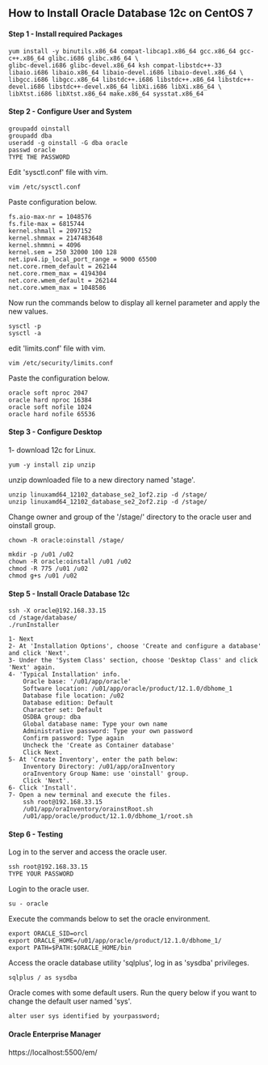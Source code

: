 ## How to Install Oracle Database 12c on CentOS 7
#### Step 1 - Install required Packages
```
yum install -y binutils.x86_64 compat-libcap1.x86_64 gcc.x86_64 gcc-c++.x86_64 glibc.i686 glibc.x86_64 \
glibc-devel.i686 glibc-devel.x86_64 ksh compat-libstdc++-33 libaio.i686 libaio.x86_64 libaio-devel.i686 libaio-devel.x86_64 \
libgcc.i686 libgcc.x86_64 libstdc++.i686 libstdc++.x86_64 libstdc++-devel.i686 libstdc++-devel.x86_64 libXi.i686 libXi.x86_64 \
libXtst.i686 libXtst.x86_64 make.x86_64 sysstat.x86_64
```
#### Step 2 - Configure User and System
```
groupadd oinstall
groupadd dba
useradd -g oinstall -G dba oracle
passwd oracle
TYPE THE PASSWORD
```
Edit 'sysctl.conf' file with vim.
```
vim /etc/sysctl.conf
```
Paste configuration below.
```
fs.aio-max-nr = 1048576
fs.file-max = 6815744
kernel.shmall = 2097152
kernel.shmmax = 2147483648
kernel.shmmni = 4096
kernel.sem = 250 32000 100 128
net.ipv4.ip_local_port_range = 9000 65500
net.core.rmem_default = 262144
net.core.rmem_max = 4194304
net.core.wmem_default = 262144
net.core.wmem_max = 1048586
```
Now run the commands below to display all kernel parameter and apply the new values.
```
sysctl -p
sysctl -a
```
edit 'limits.conf' file with vim.
```
vim /etc/security/limits.conf
```
Paste the configuration below.
```
oracle soft nproc 2047
oracle hard nproc 16384
oracle soft nofile 1024
oracle hard nofile 65536
```
#### Step 3 - Configure Desktop
1- download 12c for Linux.
```
yum -y install zip unzip
```
unzip downloaded file to a new directory named 'stage'.
```
unzip linuxamd64_12102_database_se2_1of2.zip -d /stage/
unzip linuxamd64_12102_database_se2_2of2.zip -d /stage/
```
Change owner and group of the '/stage/' directory to the oracle user and oinstall group.
```
chown -R oracle:oinstall /stage/
```
```
mkdir -p /u01 /u02
chown -R oracle:oinstall /u01 /u02
chmod -R 775 /u01 /u02
chmod g+s /u01 /u02
```
#### Step 5 - Install Oracle Database 12c
```
ssh -X oracle@192.168.33.15
cd /stage/database/
./runInstaller
```
```
1- Next
2- At 'Installation Options', choose 'Create and configure a database' and click 'Next'.
3- Under the 'System Class' section, choose 'Desktop Class' and click 'Next' again.
4- 'Typical Installation' info.
    Oracle base: '/u01/app/oracle'
    Software location: /u01/app/oracle/product/12.1.0/dbhome_1
    Database file location: /u02
    Database edition: Default
    Character set: Default
    OSDBA group: dba
    Global database name: Type your own name
    Administrative password: Type your own password
    Confirm password: Type again
    Uncheck the 'Create as Container database'
    Click Next.
5- At 'Create Inventory', enter the path below:
    Inventory Directory: /u01/app/oraInventory
    oraInventory Group Name: use 'oinstall' group.
    Click 'Next'.
6- Click 'Install'.
7- Open a new terminal and execute the files.
    ssh root@192.168.33.15
    /u01/app/oraInventory/orainstRoot.sh
    /u01/app/oracle/product/12.1.0/dbhome_1/root.sh
```
#### Step 6 - Testing
Log in to the server and access the oracle user.
```
ssh root@192.168.33.15
TYPE YOUR PASSWORD
```
Login to the oracle user.
```
su - oracle
```
Execute the commands below to set the oracle environment.
```
export ORACLE_SID=orcl
export ORACLE_HOME=/u01/app/oracle/product/12.1.0/dbhome_1/
export PATH=$PATH:$ORACLE_HOME/bin
```
Access the oracle database utility 'sqlplus', log in as 'sysdba' privileges.
```
sqlplus / as sysdba
```
Oracle comes with some default users. Run the query below if you want to change the default user named 'sys'.
```
alter user sys identified by yourpassword;
```

#### Oracle Enterprise Manager
https://localhost:5500/em/
